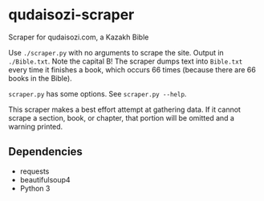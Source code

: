 # qudaisozi-scraper
Scraper for qudaisozi.com, a Kazakh Bible

Use `./scraper.py` with no arguments to scrape the site. Output in
`./Bible.txt`. Note the capital B! The scraper dumps text into `Bible.txt`
every time it finishes a book, which occurs 66 times (because there are 66
books in the Bible).

`scraper.py` has some options. See `scraper.py --help`.

This scraper makes a best effort attempt at gathering data. If it cannot
scrape a section, book, or chapter, that portion will be omitted and a warning
printed.

## Dependencies
* requests
* beautifulsoup4
* Python 3
